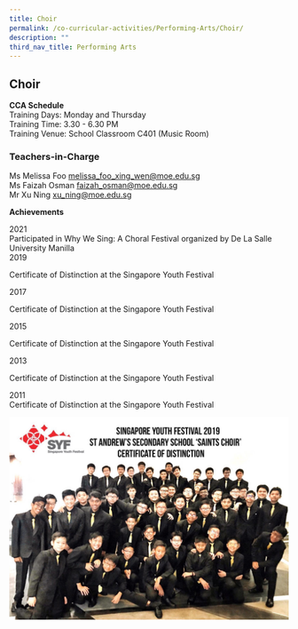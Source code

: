 ```yaml
---
title: Choir
permalink: /co-curricular-activities/Performing-Arts/Choir/
description: ""
third_nav_title: Performing Arts
---
```

## Choir 

**CCA Schedule**  
Training Days: Monday and Thursday  
Training Time: 3.30 - 6.30 PM  
Training Venue: School Classroom C401 (Music Room)  
  
### Teachers-in-Charge  

Ms Melissa Foo [melissa\_foo\_xing\_wen@moe.edu.sg](mailto:francis_thomas@moe.edu.sg)  
Ms Faizah Osman [faizah\_osman@moe.edu.sg](mailto:meyappa_chettiar@moe.edu.sg)  
Mr Xu Ning [xu\_ning@moe.edu.sg](mailto:meyappa_chettiar@moe.edu.sg)  
  
**Achievements**

2021  
Participated in Why We Sing: A Choral Festival organized by De La Salle University Manilla  
2019   

Certificate of Distinction at the Singapore Youth Festival

2017 

Certificate of Distinction at the Singapore Youth Festival

2015 

Certificate of Distinction at the Singapore Youth Festival

2013 

Certificate of Distinction at the Singapore Youth Festival  

2011  
Certificate of Distinction at the Singapore Youth Festival

![](/images/choir.jpeg)